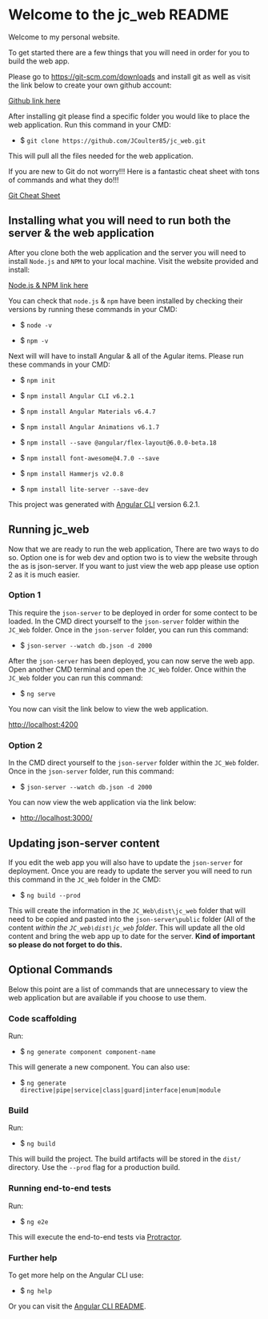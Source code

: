 # Welcome to the jc_web README

Welcome to my personal website.

To get started there are a few things that you will need in order for you to build the web app.

Please go to <https://git-scm.com/downloads> and install git as well as visit the link below to create your own github account:

[Github link here](http://github.com/)

After installing git please find a specific folder you would like to place the web application. Run this  command in your CMD:

- $ `git clone https://github.com/JCoulter85/jc_web.git`

This will pull all the files needed for the web application.

If you are new to Git do not worry!!! Here is a fantastic cheat sheet with tons of commands and what they do!!!

[Git Cheat Sheet](https://education.github.com/git-cheat-sheet-education.pdf)

## Installing what you will need to run both the server & the web application

After you clone both the web application and the server you will need to install `Node.js` and `NPM` to your local machine. Visit the website provided and install:

[Node.js & NPM link here](https://nodejs.org)

You can check that `node.js` & `npm` have been installed by checking their versions by running these commands in your CMD:

- $ `node -v`

- $ `npm -v`

Next will will have to install Angular & all of the Agular items. Please run these commands in your CMD:

- $ `npm init`

- $ `npm install Angular CLI v6.2.1`

- $ `npm install Angular Materials v6.4.7`

- $ `npm install Angular Animations v6.1.7`

- $ `npm install --save @angular/flex-layout@6.0.0-beta.18`

- $ `npm install font-awesome@4.7.0 --save`

- $ `npm install Hammerjs v2.0.8`

- $ `npm install lite-server --save-dev`

This project was generated with [Angular CLI](https://github.com/angular/angular-cli) version 6.2.1.

## Running jc_web

Now that we are ready to run the web application, There are two ways to do so. Option one is for web dev and option two is to view the website through the as is json-server. If you want to just view the web app please use option 2 as it is much easier.

### Option 1

This require the `json-server` to be deployed in order for some contect to be loaded. In the CMD direct yourself to the `json-server` folder within the `JC_Web` folder. Once in the `json-server` folder, you can run this command:

- $ `json-server --watch db.json -d 2000`

After the `json-server` has been deployed, you can now serve the web app. Open another CMD terminal and open the `JC_Web` folder. Once within the `JC_Web` folder you can run this command:

- $ `ng serve`

You now can visit the link below to view the web application.

<http://localhost:4200>

### Option 2

In the CMD direct yourself to the `json-server` folder within the `JC_Web` folder. Once in the `json-server` folder, run this command:

- $ `json-server --watch db.json -d 2000`

You can now view the web application via the link below:

- <http://localhost:3000/>

## Updating json-server content

If you edit the web app you will also have to update the `json-server` for deployment. Once you are ready to update the server you will need to run this command in the `JC_Web` folder in the CMD:

- $ `ng build --prod`

This will create the information in the `JC_Web\dist\jc_web` folder that will need to be copied and pasted into the `json-server\public` folder (All of the content _within the `JC_web\dist\jc_web` folder_. This will update all the old content and bring the web app up to date for the server. **Kind of important so please do not forget to do this.**

## Optional Commands

Below this point are a list of commands that are unnecessary to view the web application but are available if you choose to use them.

### Code scaffolding

Run:

- $ `ng generate component component-name`

This will generate a new component. You can also use:

- $ `ng generate directive|pipe|service|class|guard|interface|enum|module`

### Build

Run:

- $ `ng build`

This will build the project. The build artifacts will be stored in the `dist/` directory. Use the `--prod` flag for a production build.

### Running end-to-end tests

Run:

- $ `ng e2e`

This will execute the end-to-end tests via [Protractor](http://www.protractortest.org/).

### Further help

To get more help on the Angular CLI use:

- $ `ng help`

Or you can visit the [Angular CLI README](https://github.com/angular/angular-cli/blob/master/README.md).

